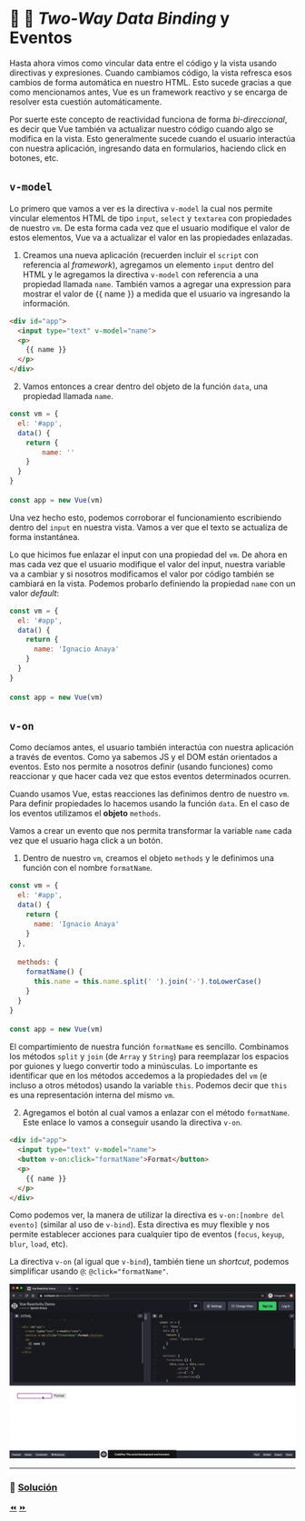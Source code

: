 # 🔁 📅 *Two-Way Data Binding* y Eventos

Hasta ahora vimos como vincular data entre el código y la vista usando directivas y expresiones. Cuando cambiamos código, la vista refresca esos cambios de forma automática en nuestro HTML. Esto sucede gracias a que como mencionamos antes, Vue es un framework reactivo y se encarga de resolver esta cuestión automáticamente.

Por suerte este concepto de reactividad funciona de forma *bi-direccional*, es decir que Vue también va actualizar nuestro código cuando algo se modifica en la vista. Esto generalmente sucede cuando el usuario interactúa con nuestra aplicación, ingresando data en formularios, haciendo click en botones, etc.


## `v-model`

Lo primero que vamos a ver es la directiva `v-model` la cual nos permite vincular elementos HTML de tipo `input`, `select` y `textarea` con propiedades de nuestro `vm`. De esta forma cada vez que el usuario modifique el valor de estos elementos, Vue va a actualizar el valor en las propiedades enlazadas.

1. Creamos una nueva aplicación (recuerden incluir el `script` con referencia al *framework*), agregamos un elemento `input` dentro del HTML y le agregamos la directiva `v-model` con referencia a una propiedad llamada `name`. También vamos a agregar una expression para mostrar el valor de {{ name }} a medida que el usuario va ingresando la información.

```html
<div id="app">
  <input type="text" v-model="name">
  <p>
    {{ name }}
  </p>
</div>
```

2. Vamos entonces a crear dentro del objeto de la función `data`, una propiedad llamada `name`.

```javascript
const vm = {
  el: '#app',
  data() {
    return {
    	name: ''
    }
  }
}

const app = new Vue(vm)
```

Una vez hecho esto, podemos corroborar el funcionamiento escribiendo dentro del `input` en nuestra vista. Vamos a ver que el texto se actualiza de forma instantánea.

Lo que hicimos fue enlazar el input con una propiedad del `vm`. De ahora en mas cada vez que el usuario modifique el valor del input, nuestra variable va a cambiar y si nosotros modificamos el valor por código también se cambiará en la vista. Podemos probarlo definiendo la propiedad `name` con un valor *default*:

  ```javascript
  const vm = {
    el: '#app',
    data() {
      return {
        name: 'Ignacio Anaya'
      }
    }
  }

  const app = new Vue(vm)
  ```

## `v-on`

Como decíamos antes, el usuario también interactúa con nuestra aplicación a través de eventos. Como ya sabemos JS y el DOM están orientados a eventos. Esto nos permite a nosotros definir (usando funciones) como reaccionar y que hacer cada vez que estos eventos determinados ocurren.

Cuando usamos Vue, estas reacciones las definimos dentro de nuestro `vm`. Para definir propiedades lo hacemos usando la función `data`. En el caso de los eventos utilizamos el **objeto** `methods`.

Vamos a crear un evento que nos permita transformar la variable `name` cada vez que el usuario haga click a un botón.

1. Dentro de nuestro `vm`, creamos el objeto `methods` y le definimos una función con el nombre `formatName`.

```javascript
const vm = {
  el: '#app',
  data() {
    return {
      name: 'Ignacio Anaya'
    }
  },

  methods: {
    formatName() {
      this.name = this.name.split(' ').join('-').toLowerCase()
    }
  }
}

const app = new Vue(vm)
```

El compartimiento de nuestra función `formatName` es sencillo. Combinamos los  métodos  `split` y `join` (de `Array` y `String`) para reemplazar los espacios por guiones y luego convertir todo a minúsculas. Lo importante es identificar que en los métodos accedemos a la propiedades del `vm` (e incluso a otros métodos) usando la variable `this`. Podemos decir que `this` es una representación interna del mismo `vm`.

2. Agregamos el botón al cual vamos a enlazar con el método `formatName`. Este enlace lo vamos a conseguir usando la directiva `v-on`.

```html
<div id="app">
  <input type="text" v-model="name">
  <button v-on:click="formatName">Format</button>
  <p>
    {{ name }}
  </p>
</div>
```

Como podemos ver, la manera de utilizar la directiva es `v-on:[nombre del evento]` (similar al uso de `v-bind`). Esta directiva es muy flexible y nos permite establecer acciones para cualquier tipo de eventos (`focus`, `keyup`, `blur`, `load`, etc).

La directiva `v-on` (al igual que `v-bind`), también tiene un *shortcut*, podemos simplificar usando `@`: `@click="formatName"`.

![directives](../img/two-way.gif)

___
### 📝 [Solución](https://jsfiddle.net/5xuhnz4L/1/)

[⏪](https://github.com/ianaya89/workshop-vuejs/blob/master/ex/02.md)  [⏩](https://github.com/ianaya89/workshop-vuejs/blob/master/ex/04.md)
